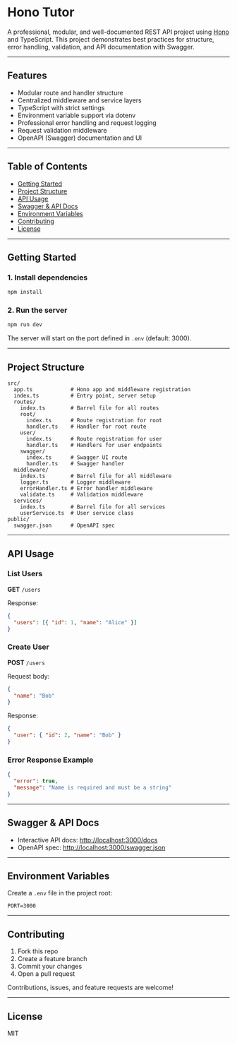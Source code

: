 # Hono Tutor

A professional, modular, and well-documented REST API project using [Hono](https://hono.dev/) and TypeScript. This project demonstrates best practices for structure, error handling, validation, and API documentation with Swagger.

---

## Features

- Modular route and handler structure
- Centralized middleware and service layers
- TypeScript with strict settings
- Environment variable support via dotenv
- Professional error handling and request logging
- Request validation middleware
- OpenAPI (Swagger) documentation and UI

---

## Table of Contents

- [Getting Started](#getting-started)
- [Project Structure](#project-structure)
- [API Usage](#api-usage)
- [Swagger & API Docs](#swagger--api-docs)
- [Environment Variables](#environment-variables)
- [Contributing](#contributing)
- [License](#license)

---

## Getting Started

### 1. Install dependencies

```bash
npm install
```

### 2. Run the server

```bash
npm run dev
```

The server will start on the port defined in `.env` (default: 3000).

---

## Project Structure

```text
src/
  app.ts            # Hono app and middleware registration
  index.ts          # Entry point, server setup
  routes/
    index.ts        # Barrel file for all routes
    root/
      index.ts      # Route registration for root
      handler.ts    # Handler for root route
    user/
      index.ts      # Route registration for user
      handler.ts    # Handlers for user endpoints
    swagger/
      index.ts      # Swagger UI route
      handler.ts    # Swagger handler
  middleware/
    index.ts        # Barrel file for all middleware
    logger.ts       # Logger middleware
    errorHandler.ts # Error handler middleware
    validate.ts     # Validation middleware
  services/
    index.ts        # Barrel file for all services
    userService.ts  # User service class
public/
  swagger.json      # OpenAPI spec
```

---

## API Usage

### List Users

**GET** `/users`

Response:

```json
{
  "users": [{ "id": 1, "name": "Alice" }]
}
```

### Create User

**POST** `/users`

Request body:

```json
{
  "name": "Bob"
}
```

Response:

```json
{
  "user": { "id": 2, "name": "Bob" }
}
```

### Error Response Example

```json
{
  "error": true,
  "message": "Name is required and must be a string"
}
```

---

## Swagger & API Docs

- Interactive API docs: [http://localhost:3000/docs](http://localhost:3000/docs)
- OpenAPI spec: [http://localhost:3000/swagger.json](http://localhost:3000/swagger.json)

---

## Environment Variables

Create a `.env` file in the project root:

```env
PORT=3000
```

---

## Contributing

1. Fork this repo
2. Create a feature branch
3. Commit your changes
4. Open a pull request

Contributions, issues, and feature requests are welcome!

---

## License

MIT
